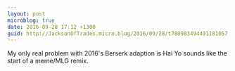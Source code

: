 ```yaml
---
layout: post
microblog: true
date: 2016-09-28 17:12 +1300
guid: http://JacksonOfTrades.micro.blog/2016/09/28/t780983494491181057.html
---
```

My only real problem with 2016's Berserk adaption is Hai Yo sounds like the start of a meme/MLG remix.
